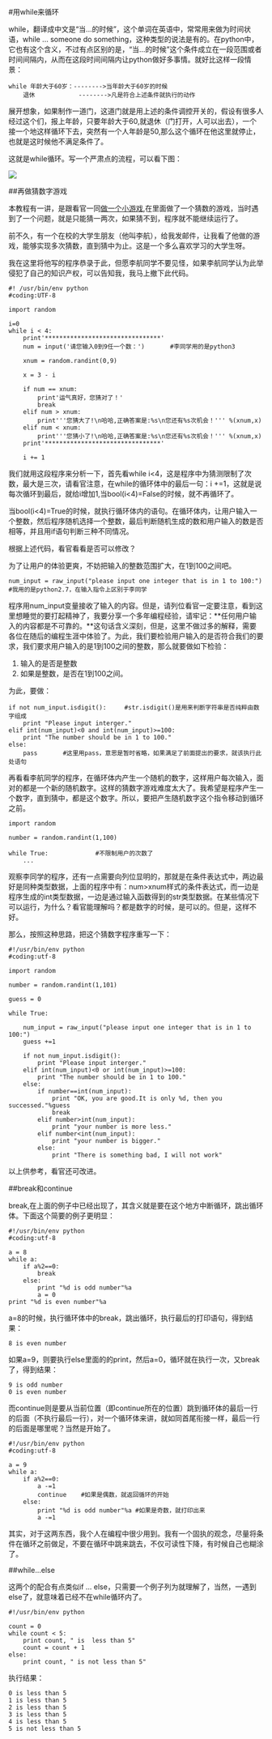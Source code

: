 #用while来循环

while，翻译成中文是“当...的时候”，这个单词在英语中，常常用来做为时间状语，while ... someone do something，这种类型的说法是有的。在python中，它也有这个含义，不过有点区别的是，“当...的时候”这个条件成立在一段范围或者时间间隔内，从而在这段时间间隔内让python做好多事情。就好比这样一段情景：

    while 年龄大于60岁：-------->当年龄大于60岁的时候
        退休            -------->凡是符合上述条件就执行的动作

展开想象，如果制作一道门，这道门就是用上述的条件调控开关的，假设有很多人经过这个们，报上年龄，只要年龄大于60,就退休（门打开，人可以出去），一个接一个地这样循环下去，突然有一个人年龄是50,那么这个循环在他这里就停止，也就是这时候他不满足条件了。

这就是while循环。写一个严肃点的流程，可以看下图：

![](https://raw.githubusercontent.com/qiwsir/ITArticles/master/Pictures/20501.png)

##再做猜数字游戏

本教程有一讲，是跟看官一同[做一个小游戏](../129.md),在里面做了一个猜数的游戏，当时遇到了一个问题，就是只能猜一两次，如果猜不到，程序就不能继续运行了。

前不久，有一个在校的大学生朋友（他叫李航），给我发邮件，让我看了他做的游戏，能够实现多次猜数，直到猜中为止。这是一个多么喜欢学习的大学生呀。

我在这里将他写的程序恭录于此，但愿李航同学不要见怪，如果李航同学认为此举侵犯了自己的知识产权，可以告知我，我马上撤下此代码。

    #! /usr/bin/env python
    #coding:UTF-8

    import random

    i=0
    while i < 4:
        print'********************************'
        num = input('请您输入0到9任一个数：')       #李同学用的是python3

        xnum = random.randint(0,9)

        x = 3 - i

        if num == xnum:
            print'运气真好，您猜对了！'
            break
        elif num > xnum:
            print'''您猜大了!\n哈哈,正确答案是:%s\n您还有%s次机会！''' %(xnum,x)
        elif num < xnum:
            print'''您猜小了!\n哈哈,正确答案是:%s\n您还有%s次机会！''' %(xnum,x)
        print'********************************'

        i += 1

我们就用这段程序来分析一下，首先看while i<4，这是程序中为猜测限制了次数，最大是三次，请看官注意，在while的循环体中的最后一句：i +=1，这就是说每次循环到最后，就给i增加1,当bool(i<4)=False的时候，就不再循环了。

当bool(i<4)=True的时候，就执行循环体内的语句。在循环体内，让用户输入一个整数，然后程序随机选择一个整数，最后判断随机生成的数和用户输入的数是否相等，并且用if语句判断三种不同情况。

根据上述代码，看官看看是否可以修改？

为了让用户的体验更爽，不妨把输入的整数范围扩大，在1到100之间吧。

    num_input = raw_input("please input one integer that is in 1 to 100:")    #我用的是python2.7，在输入指令上区别于李同学

程序用num_input变量接收了输入的内容。但是，请列位看官一定要注意，看到这里想睡觉的要打起精神了，我要分享一个多年编程经验，请牢记：**任何用户输入的内容都是不可靠的。**这句话含义深刻，但是，这里不做过多的解释，需要各位在随后的编程生涯中体验了。为此，我们要检验用户输入的是否符合我们的要求，我们要求用户输入的是1到100之间的整数，那么就要做如下检验：

1. 输入的是否是整数
2. 如果是整数，是否在1到100之间。

为此，要做：

    if not num_input.isdigit():     #str.isdigit()是用来判断字符串是否纯粹由数字组成
        print "Please input interger."
    elif int(num_input)<0 and int(num_input)>=100:
        print "The number should be in 1 to 100."
    else:
        pass       #这里用pass，意思是暂时省略，如果满足了前面提出的要求，就该执行此处语句

再看看李航同学的程序，在循环体内产生一个随机的数字，这样用户每次输入，面对的都是一个新的随机数字。这样的猜数字游戏难度太大了。我希望是程序产生一个数字，直到猜中，都是这个数字。所以，要把产生随机数字这个指令移动到循环之前。

    import random

    number = random.randint(1,100)

    while True:             #不限制用户的次数了
        ...

观察李同学的程序，还有一点需要向列位显明的，那就是在条件表达式中，两边最好是同种类型数据，上面的程序中有：num>xnum样式的条件表达式，而一边是程序生成的int类型数据，一边是通过输入函数得到的str类型数据。在某些情况下可以运行，为什么？看官能理解吗？都是数字的时候，是可以的。但是，这样不好。

那么，按照这种思路，把这个猜数字程序重写一下：

	#!/usr/bin/env python
	#coding:utf-8

	import random

	number = random.randint(1,101)

	guess = 0

	while True:

	    num_input = raw_input("please input one integer that is in 1 to 100:")
	    guess +=1

	    if not num_input.isdigit():
	        print "Please input interger."
	    elif int(num_input)<0 or int(num_input)>=100:
	        print "The number should be in 1 to 100."
	    else:
	        if number==int(num_input):
	            print "OK, you are good.It is only %d, then you successed."%guess
	            break
	        elif number>int(num_input):
	            print "your number is more less."
	        elif number<int(num_input):
	            print "your number is bigger."
	        else:
	            print "There is something bad, I will not work"

以上供参考，看官还可改进。

##break和continue

break,在上面的例子中已经出现了，其含义就是要在这个地方中断循环，跳出循环体。下面这个简要的例子更明显：

    #!/usr/bin/env python
    #coding:utf-8

    a = 8
    while a:
        if a%2==0:
            break
        else:
            print "%d is odd number"%a
            a = 0
    print "%d is even number"%a

a=8的时候，执行循环体中的break，跳出循环，执行最后的打印语句，得到结果：

    8 is even number

如果a=9，则要执行else里面的的print，然后a=0，循环就在执行一次，又break了，得到结果：

    9 is odd number
    0 is even number

而continue则是要从当前位置（即continue所在的位置）跳到循环体的最后一行的后面（不执行最后一行），对一个循环体来讲，就如同首尾衔接一样，最后一行的后面是哪里呢？当然是开始了。

	#!/usr/bin/env python
	#coding:utf-8

	a = 9
	while a:
	    if a%2==0:
	        a -=1
	        continue    #如果是偶数，就返回循环的开始
	    else:
	        print "%d is odd number"%a #如果是奇数，就打印出来
	        a -=1

其实，对于这两东西，我个人在编程中很少用到。我有一个固执的观念，尽量将条件在循环之前做足，不要在循环中跳来跳去，不仅可读性下降，有时候自己也糊涂了。

##while...else

这两个的配合有点类似if ... else，只需要一个例子列为就理解了，当然，一遇到else了，就意味着已经不在while循环内了。

    #!/usr/bin/env python

    count = 0
    while count < 5:
        print count, " is  less than 5"
        count = count + 1
    else:
        print count, " is not less than 5"

执行结果：

    0 is less than 5
    1 is less than 5
    2 is less than 5
    3 is less than 5
    4 is less than 5
    5 is not less than 5

